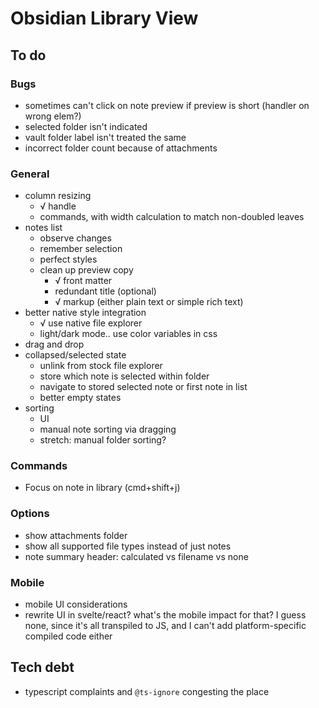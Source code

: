 # Obsidian Library View

## To do

### Bugs
* sometimes can't click on note preview if preview is short (handler on wrong elem?)
* selected folder isn't indicated
* vault folder label isn't treated the same
* incorrect folder count because of attachments

### General
* column resizing
  * √ handle
  * commands, with width calculation to match non-doubled leaves
* notes list
  * observe changes
  * remember selection
  * perfect styles
  * clean up preview copy
    * √ front matter
    * redundant title (optional)
    * √ markup (either plain text or simple rich text)
* better native style integration
  * √ use native file explorer
  * light/dark mode.. use color variables in css
* drag and drop
* collapsed/selected state
  * unlink from stock file explorer
  * store which note is selected within folder
  * navigate to stored selected note or first note in list
  * better empty states
* sorting
  * UI
  * manual note sorting via dragging
  * stretch: manual folder sorting?

### Commands
* Focus on note in library (cmd+shift+j)

### Options
* show attachments folder
* show all supported file types instead of just notes
* note summary header: calculated vs filename vs none

### Mobile
* mobile UI considerations
* rewrite UI in svelte/react? what's the mobile impact for that? I guess none, since it's all transpiled to JS, and I can't add platform-specific compiled code either

## Tech debt
* typescript complaints and `@ts-ignore` congesting the place
